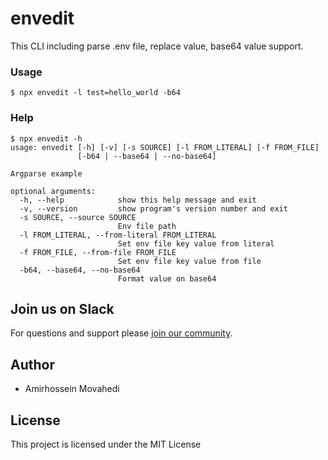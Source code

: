 # envedit
This CLI including parse .env file, replace value, base64 value support.

### Usage
```shell
$ npx envedit -l test=hello_world -b64
```

### Help

```
$ npx envedit -h                                                   
usage: envedit [-h] [-v] [-s SOURCE] [-l FROM_LITERAL] [-f FROM_FILE]
               [-b64 | --base64 | --no-base64]

Argparse example

optional arguments:
  -h, --help            show this help message and exit
  -v, --version         show program's version number and exit
  -s SOURCE, --source SOURCE
                        Env file path
  -l FROM_LITERAL, --from-literal FROM_LITERAL
                        Set env file key value from literal
  -f FROM_FILE, --from-file FROM_FILE
                        Set env file key value from file
  -b64, --base64, --no-base64
                        Format value on base64
```

  
## Join us on Slack

For questions and support please [join our community](https://docs.google.com/forms/d/e/1FAIpQLSdkwt5pxmyCZQO0AmyAghBOdA-XBG298Pfm5Dw1xjNGaGeCYQ/viewform).


## Author
  - Amirhossein Movahedi

## License

This project is licensed under the MIT License